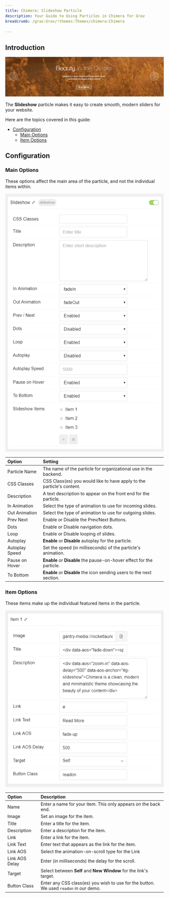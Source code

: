 ```yaml
---
title: Chimera: Slideshow Particle
description: Your Guide to Using Particles in Chimera for Grav
breadcrumb: /grav:Grav/!themes:Themes/chimera:Chimera

---
```


## Introduction

![](assets/particle_slideshow1.png)

The **Slideshow** particle makes it easy to create smooth, modern sliders for your website.

Here are the topics covered in this guide:

* [Configuration](#configuration)
    - [Main Options](#main-options)
    - [Item Options](#item-options)

## Configuration

### Main Options 

These options affect the main area of the particle, and not the individual items within.

![](assets/particle_slideshow2.png) 

| Option         | Setting                                                               |
| :-----         | :-----                                                                |
| Particle Name  | The name of the particle for organizational use in the backend.       |
| CSS Classes    | CSS Class(es) you would like to have apply to the particle's content. |
| Description    | A text description to appear on the front end for the particle.       |
| In Animation   | Select the type of animation to use for incoming slides.              |
| Out Animation  | Select the type of animation to use for outgoing slides.              |
| Prev Next      | Enable or Disable the Prev/Next Buttons.                              |
| Dots           | Enable or Disable navigation dots.                                    |
| Loop           | Enable or Disable looping of slides.                                  |
| Autoplay       | **Enable** or **Disable** autoplay for the particle.                  |
| Autoplay Speed | Set the speed (in milliseconds) of the particle's animation.          |
| Pause on Hover | **Enable** or **Disable** the pause-on-hover effect for the particle. |
| To Bottom      | **Enable** or **Disable** the icon sending users to the next section. |

### Item Options

These items make up the individual featured items in the particle.

![](assets/particle_slideshow3.png)

| Option         | Description                                                                           |
| :-----         | :-----                                                                                |
| Name           | Enter a name for your item. This only appears on the back end.                        |
| Image          | Set an image for the item.                                                            |
| Title          | Enter a title for the item.                                                           |
| Description    | Enter a description for the item.                                                     |
| Link           | Enter a link for the item.                                                            |
| Link Text      | Enter text that appears as the link for the item.                                     |
| Link AOS       | Select the animation-on-scroll type for the Link                                      |
| Link AOS Delay | Enter (in milliseconds) the delay for the scroll.                                     |
| Target         | Select between **Self** and **New Window** for the link's target.                     |
| Button Class   | Enter any CSS class(es) you wish to use for the button. We used `readon` in our demo. |